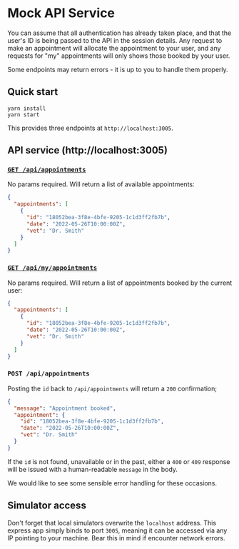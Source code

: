 # Mock API Service

You can assume that all authentication has already taken place, and that the user's ID is being
passed to the API in the session details. Any request to make an appointment will allocate the
appointment to your user, and any requests for "my" appointments will only shows those booked by your user.

Some endpoints may return errors - it is up to you to handle them properly.

## Quick start

```shell
yarn install
yarn start
```

This provides three endpoints at `http://localhost:3005`.

## API service (http://localhost:3005)

### [`GET /api/appointments`](http://localhost:3005/api/appointments)

No params required. Will return a list of available appointments:

```json
{
  "appointments": [
    {
      "id": "18052bea-3f8e-4bfe-9205-1c1d3ff2fb7b",
      "date": "2022-05-26T10:00:00Z",
      "vet": "Dr. Smith"
    }
  ]
}
```

### [`GET /api/my/appointments`](http://localhost:3005/api/my/appointments)

No params required. Will return a list of appointments booked by the current user:

```json
{
  "appointments": [
    {
      "id": "18052bea-3f8e-4bfe-9205-1c1d3ff2fb7b",
      "date": "2022-05-26T10:00:00Z",
      "vet": "Dr. Smith"
    }
  ]
}
```

### `POST /api/appointments`

Posting the `id` back to `/api/appointments` will return a `200` confirmation;

```json
{
  "message": "Appointment booked",
  "appointment": {
    "id": "18052bea-3f8e-4bfe-9205-1c1d3ff2fb7b",
    "date": "2022-05-26T10:00:00Z",
    "vet": "Dr. Smith"
  }
}
```

If the `id` is not found, unavailable or in the past, either a `400` or `409` response will be
issued with a human-readable `message` in the body.

We would like to see some sensible error handling for these occasions.

## Simulator access

Don't forget that local simulators overwrite the `localhost` address. This express app simply binds
to port `3005`, meaning it can be accessed via any IP pointing to your machine. Bear this in mind if
encounter network errors.
